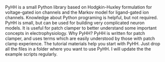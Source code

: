 PyHH is a small Python library based on Hodgkin-Huxley formulation for voltage-gated ion channels and the Markov model for ligand-gated ion channels. Knowledge about Python programing is helpful, but not required. PyHH is small, but can be used for building very complicated neuron models. It is useful for patch clamper to better understand some important concepts in electrophysiology. 
Why PyHH?
PyHH is written for patch clamper, and uses terms which are easily understood by those with patch clamp experience. The tutorial materials help you start with PyHH. Just drop all the files in a folder where you want to use PyHH. I will update the the example scripts regularly. 
